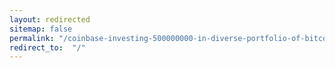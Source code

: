 ```yaml
---
layout: redirected
sitemap: false
permalink: "/coinbase-investing-500000000-in-diverse-portfolio-of-bitcoin-and-crypto-assets/"
redirect_to:  "/"
---
```

